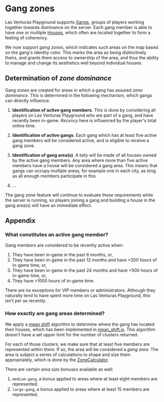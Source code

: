 # Gang zones
Las Venturas Playground supports [Gangs](../gangs/), groups of players working together towards
dominance on the server. Each gang member is able to have one or multiple [Houses](../houses/),
which often are located together to form a feeling of coherency.

We now support _gang zones_, which indicates such areas on the map based on the gang's identity
color. This marks the area as being distinctively theirs, and grants them access to ownership of
the area, and thus the ability to manage and change its aesthetics well beyond individual houses.

## Determination of _zone dominance_
Gang zones are created for areas in which a gang has assured _zone dominance_. This is determined
in the following mechanism, which gangs can directly influence:

  1. **Identification of active gang members**. This is done by considering all players on Las
     Venturas Playground who are part of a gang, and have recently been in-game. _Recency_ here
     is influenced by the player's total online time.

  1. **Identification of active gangs**. Each gang which has at least five active gang members
     will be considered active, and is eligible to receive a gang zone.

  1. **Identification of gang area(s)**. A tally will be made of all houses owned by the active
     gang members. Any area where more than five active members have a house will be considered
     a gang area. This means that gangs can occupy multiple areas, for example one in each city,
     as long as all enough members participate in this.

  1. ...

The gang zone feature will continue to evaluate these requirements while the server is running,
so players joining a gang and building a house in the gang area(s) will have an immediate effect.

## Appendix

### What constitutes an active gang member?
Gang members are considered to be recently active when:

  1. They have been in-game in the past 6 months, or,
  1. They have been in-game in the past 12 months and have >200 hours of in-game time, or,
  1. They have been in-game in the past 24 months and have >500 hours of in-game time, or,
  1. They have >1000 hours of in-game time.

There are no exceptions for VIP members or administrators. Although they naturally tend to have
spent more time on Las Venturas Playground, this isn't per se recently.

### How exactly are gang areas determined?
We apply a [mean shift](https://en.wikipedia.org/wiki/Mean_shift) algorithm to determine where the
gang has located their houses, which has been implemented in [mean_shift.js](mean_shift.js). This
algorithm doesn't have a set upper limit for the number of clusters returned.

For each of those clusters, we make sure that at least five members are represented within them. If
so, the area will be considered a _gang area_. The area is subject a series of calculations to shape
and size them appropriately, which is done by the [ZoneCalculator](zone_calculator.js).

There are certain _area size bonuses_ available as well:

  1. `medium-gang`, a bonus applied to areas where at least eight members are represented.
  1. `large-gang`, a bonus applied to areas where at least 15 members are represented.
